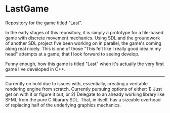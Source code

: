 LastGame
========

Repository for the game titled "Last". 

In the early stages of this repository, it is simply a prototype for a tile-based game with discrete movement mechanics. Using SDL and the groundwork of another SDL project I've been working on in parallel, the game's coming along real nicely. This is one of those "This felt like I really good idea in my head" attempts at a game, that I look forward to seeing develop. 

Funny enough, how this game is titled "Last" when it's actually the very first game I've developed in C++.

------------------------

Currently on hold due to issues with, essentially, creating a veritable rendering engine from scratch. Currently pursuing options of either: 1) Just get on with it or figure it out, or 2) Delegate to an already working library like SFML from the pure C libarary SDL. That, in itself, has a sizeable overhead of replacing half of the underlying graphics mechanics. 
